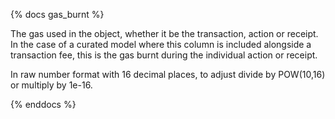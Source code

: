 {% docs gas_burnt %}

The gas used in the object, whether it be the transaction, action or receipt. In the case of a curated model where this column is included alongside a transaction fee, this is the gas burnt during the individual action or receipt.

In raw number format with 16 decimal places, to adjust divide by POW(10,16) or multiply by 1e-16.

{% enddocs %}
